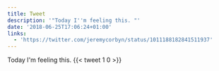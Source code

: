 ```yaml
---
title: Tweet
description: '"Today I''m feeling this. "'
date: '2018-06-25T17:06:24+01:00'
links:
  - 'https://twitter.com/jeremycorbyn/status/1011188182841511937'
---
```

Today I'm feeling this. 
      {{< tweet 1 0 >}}
    
